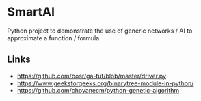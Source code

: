 # SmartAI

Python project to demonstrate the use of generic networks / AI to approximate a function / formula.

## Links

* https://github.com/bosr/ga-tut/blob/master/driver.py
* https://www.geeksforgeeks.org/binarytree-module-in-python/
* https://github.com/chovanecm/python-genetic-algorithm
